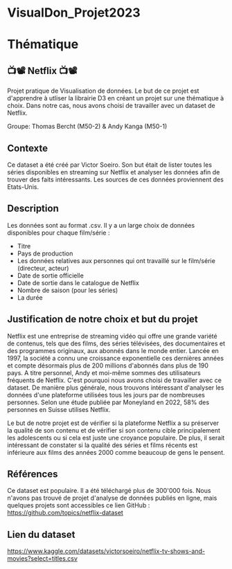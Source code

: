 # VisualDon_Projet2023

# Thématique

## 📺📽️ Netflix 📺📽️ 

Projet pratique de Visualisation de données. Le but de ce projet est d'apprendre à utliser la librairie D3 en créant un projet sur une thématique à choix. Dans notre cas, nous avons choisi de travailler avec un dataset de Netflix.

Groupe: Thomas Bercht (M50-2) & Andy Kanga (M50-1)


## Contexte
Ce dataset a été créé par Victor Soeiro. Son but était de lister toutes les séries disponibles en streaming sur Netflix et analyser les données afin de trouver des faits intéressants. Les sources de ces données proviennent des Etats-Unis.


## Description
Les données sont au format .csv. Il y a un large choix de données disponibles pour chaque film/série :

- Titre 
- Pays de production
- Les données relatives aux personnes qui ont travaillé sur le film/série (directeur, acteur)
- Date de sortie officielle
- Date de sortie dans le catalogue de Netflix
- Nombre de saison (pour les séries)
- La durée 


## Justification de notre choix et but du projet
Netflix est une entreprise de streaming vidéo qui offre une grande variété de contenus, tels que des films, des séries télévisées, des documentaires et des programmes originaux, aux abonnés dans le monde entier. Lancée en 1997, la société a connu une croissance exponentielle ces dernières années et compte désormais plus de 200 millions d'abonnés dans plus de 190 pays. A titre personnel, Andy et moi-même sommes des utilisateurs fréquents de Netflix. C'est pourquoi nous avons choisi de travailler avec ce dataset. De manière plus générale, nous trouvons intéressant d'analyser les données d'une plateforme utilisées tous les jours par de nombreuses personnes. Selon une étude publiée par Moneyland en 2022, 58% des personnes en Suisse utilises Netflix.

Le but de notre projet est de vérifier si la plateforme Netflix a su préserver la qualité de son contenu et de vérifier si son contenu cible principalement les adolescents ou si cela est juste une croyance populaire. De plus, il serait intéressant de constater si la qualité des séries et films récents est inférieure aux films des années 2000 comme beaucoup de gens le pensent.

## Références
Ce dataset est populaire. Il a été téléchargé plus de 300'000 fois. Nous n'avons pas trouvé de projet d'analyse de données publiés en ligne, mais quelques projets sont accessibles ce lien GitHub : https://github.com/topics/netflix-dataset



## Lien du dataset 
https://www.kaggle.com/datasets/victorsoeiro/netflix-tv-shows-and-movies?select=titles.csv

